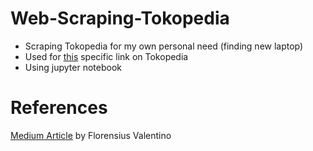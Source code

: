 # Web-Scraping-Tokopedia
* Scraping Tokopedia for my own personal need (finding new laptop)
* Used for [this](https://www.tokopedia.com/nvidiageforcelt/product?q=4060&sort=9) specific link on Tokopedia
* Using jupyter notebook



# References
[Medium Article](https://medium.com/@florensius.valentino/web-scraping-tokopedia-using-selenium-a-detailed-walkthrough-6f4aebaf5fd5) by Florensius Valentino
